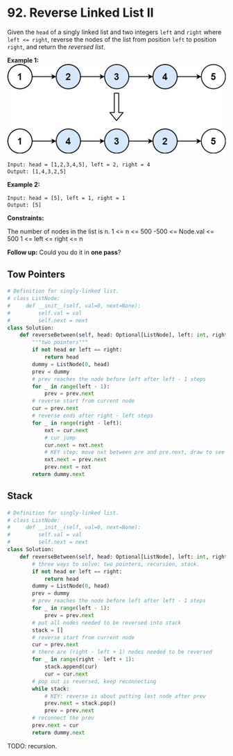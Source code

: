 # 92. Reverse Linked List II

Given the `head` of a singly linked list and two integers `left` and `right` where `left <= right`, reverse the nodes of the list from position `left` to position `right`, and return the *reversed list*.

 

**Example 1:**
![img_11.png](../Images/img_11.png)

```
Input: head = [1,2,3,4,5], left = 2, right = 4
Output: [1,4,3,2,5]
```
**Example 2:**
```
Input: head = [5], left = 1, right = 1
Output: [5]
```

**Constraints:**

The number of nodes in the list is n.
1 <= n <= 500
-500 <= Node.val <= 500
1 <= left <= right <= n
 

**Follow up:** Could you do it in **one pass**?


## Tow Pointers
```python
# Definition for singly-linked list.
# class ListNode:
#     def __init__(self, val=0, next=None):
#         self.val = val
#         self.next = next
class Solution:
    def reverseBetween(self, head: Optional[ListNode], left: int, right: int) -> Optional[ListNode]:
        """two pointers"""
        if not head or left == right:
            return head
        dummy = ListNode(0, head)
        prev = dummy
        # prev reaches the node before left after left - 1 steps
        for _ in range(left - 1):
            prev = prev.next
        # reverse start from current node
        cur = prev.next
        # reverse ends after right - left steps
        for _ in range(right - left):
            nxt = cur.next
            # cur jump
            cur.next = nxt.next
            # KEY step: move nxt between pre and pre.next, draw to see
            nxt.next = prev.next    
            prev.next = nxt
        return dummy.next
```


## Stack
```python
# Definition for singly-linked list.
# class ListNode:
#     def __init__(self, val=0, next=None):
#         self.val = val
#         self.next = next
class Solution:
    def reverseBetween(self, head: Optional[ListNode], left: int, right: int) -> Optional[ListNode]:
        # three ways to solve: two pointers, recursion, stack.
        if not head or left == right:
            return head
        dummy = ListNode(0, head)
        prev = dummy
        # prev reaches the node before left after left - 1 steps
        for _ in range(left - 1):
            prev = prev.next
        # put all nodes needed to be reversed into stack
        stack = []
        # reverse start from current node
        cur = prev.next
        # there are (right - left + 1) nodes needed to be reversed
        for _ in range(right - left + 1):
            stack.append(cur)
            cur = cur.next
        # pop out is reversed, keep reconnecting
        while stack:
            # KEY: reverse is about putting last node after prev 
            prev.next = stack.pop()
            prev = prev.next
        # reconnect the prev
        prev.next = cur
        return dummy.next
```

TODO: recursion.
